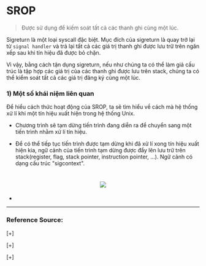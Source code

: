 # SROP
>Được sử dụng để kiếm soát tất cả các thanh ghi cùng một lúc.

Sigreturn là một loại syscall đặc biệt. Mục đích của sigreturn là quay trở lại từ `signal handler` và trả lại tất cả các giá trị thanh ghi được lưu trữ trên ngăn xếp sau khi tín hiệu đã được bỏ chặn. 

Vì vậy, bằng cách tận dụng sigreturn, nếu như chúng ta có thể làm giả cấu trúc là tập hợp các giá trị của các thanh ghi được lưu trên stack, chúng ta có thể kiểm soát tất cả các giá trị đăng ký cùng một lúc.

### 1) Một số khái niệm liên quan

Để hiểu cách thức hoạt động của SROP, ta sẽ tìm hiểu về cách mà hệ thống xử lí khi một tín hiệu xuất hiện trong hệ thống Unix.

- Chương trình sẽ tạm dừng tiến trình đang diễn ra để chuyển sang một tiến trình nhằm xử lí tín hiệu.

- Để có thể tiếp tục tiến trình được tạm dừng khi đã xử lí xong tín hiệu xuất hiện kia, ngữ cảnh của tiến trình tạm dừng được đẩy lên lưu trữ trên stack(register, flag, stack pointer, instruction pointer, ...). Ngữ cảnh có dạng cấu trúc "sigcontext".

<h1 align="center"> <img src="https://github.com/l1j9m4-0n1/l1j9m4-0n1/blob/main/hi.gif"> </h1>

- 

---------------------------------------------------

### Reference Source:

[+] 

[+] 

[+]

